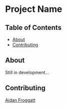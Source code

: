 # Project Name

## Table of Contents

- [About](#about)
- [Contributing](#contributing)


## About

Still in development...

## Contributing

[Aidan Froggatt](https://github.com/aidanfroggatt)

